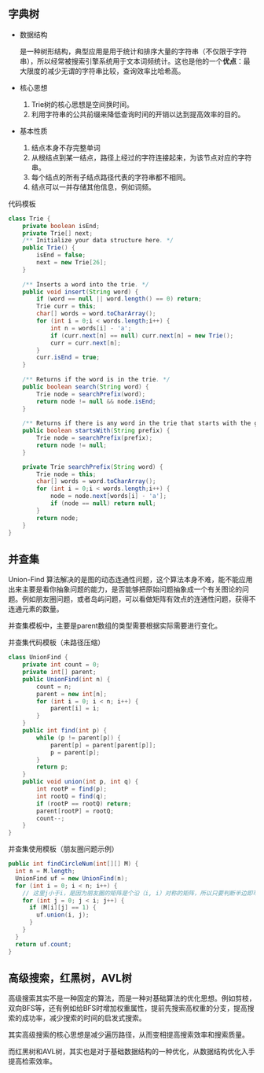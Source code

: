 ## 字典树

* 数据结构

  是一种树形结构，典型应用是用于统计和排序大量的字符串（不仅限于字符串），所以经常被搜索引擎系统用于文本词频统计。这也是他的一个**优点**：最大限度的减少无谓的字符串比较，查询效率比哈希高。

* 核心思想

  1. Trie树的核心思想是空间换时间。
  2. 利用字符串的公共前缀来降低查询时间的开销以达到提高效率的目的。

* 基本性质

  1. 结点本身不存完整单词
  2. 从根结点到某一结点，路径上经过的字符连接起来，为该节点对应的字符串。
  3. 每个结点的所有子结点路径代表的字符串都不相同。
  4. 结点可以一并存储其他信息，例如词频。

代码模板

```java
class Trie {
    private boolean isEnd;
    private Trie[] next;
    /** Initialize your data structure here. */
    public Trie() {
        isEnd = false;
        next = new Trie[26];
    }
    
    /** Inserts a word into the trie. */
    public void insert(String word) {
        if (word == null || word.length() == 0) return;
        Trie curr = this;
        char[] words = word.toCharArray();
        for (int i = 0;i < words.length;i++) {
            int n = words[i] - 'a';
            if (curr.next[n] == null) curr.next[n] = new Trie();
            curr = curr.next[n];
        }
        curr.isEnd = true;
    }
    
    /** Returns if the word is in the trie. */
    public boolean search(String word) {
        Trie node = searchPrefix(word);
        return node != null && node.isEnd;
    }
    
    /** Returns if there is any word in the trie that starts with the given prefix. */
    public boolean startsWith(String prefix) {
        Trie node = searchPrefix(prefix);
        return node != null;
    }

    private Trie searchPrefix(String word) {
        Trie node = this;
        char[] words = word.toCharArray();
        for (int i = 0;i < words.length;i++) {
            node = node.next[words[i] - 'a'];
            if (node == null) return null;
        }
        return node;
    }
}
```



## 并查集

Union-Find 算法解决的是图的动态连通性问题，这个算法本身不难，能不能应用出来主要是看你抽象问题的能力，是否能够把原始问题抽象成一个有关图论的问题。例如朋友圈问题，或者岛屿问题，可以看做矩阵有效点的连通性问题，获得不连通元素的数量。

并查集模板中，主要是parent数组的类型需要根据实际需要进行变化。

并查集代码模板（未路径压缩）

```java
class UnionFind { 
	private int count = 0; 
	private int[] parent; 
	public UnionFind(int n) { 
		count = n; 
		parent = new int[n]; 
		for (int i = 0; i < n; i++) { 
			parent[i] = i;
		}
	} 
	public int find(int p) { 
		while (p != parent[p]) { 
			parent[p] = parent[parent[p]]; 
			p = parent[p]; 
		}
		return p; 
	}
	public void union(int p, int q) { 
		int rootP = find(p); 
		int rootQ = find(q); 
		if (rootP == rootQ) return; 
		parent[rootP] = rootQ; 
		count--;
	}
}
```

并查集使用模板（朋友圈问题示例）

```java
public int findCircleNum(int[][] M) {
  int n = M.length;
  UnionFind uf = new UnionFind(n);
  for (int i = 0; i < n; i++) {
    // 这里j小于i，是因为朋友圈的矩阵是个沿（i, i）对称的矩阵，所以只要判断半边即可
    for (int j = 0; j < i; j++) {
      if (M[i][j] == 1) {
        uf.union(i, j);
      }
    }
  }
  return uf.count;
}
```

## 高级搜索，红黑树，AVL树

高级搜索其实不是一种固定的算法，而是一种对基础算法的优化思想。例如剪枝，双向BFS等，还有例如给BFS时增加权重属性，提前先搜索高权重的分支，提高搜索的成功率，减少搜索的时间的启发式搜索。

其实高级搜索的核心思想是减少遍历路径，从而变相提高搜索效率和搜索质量。



而红黑树和AVL树，其实也是对于基础数据结构的一种优化，从数据结构优化入手提高检索效率。